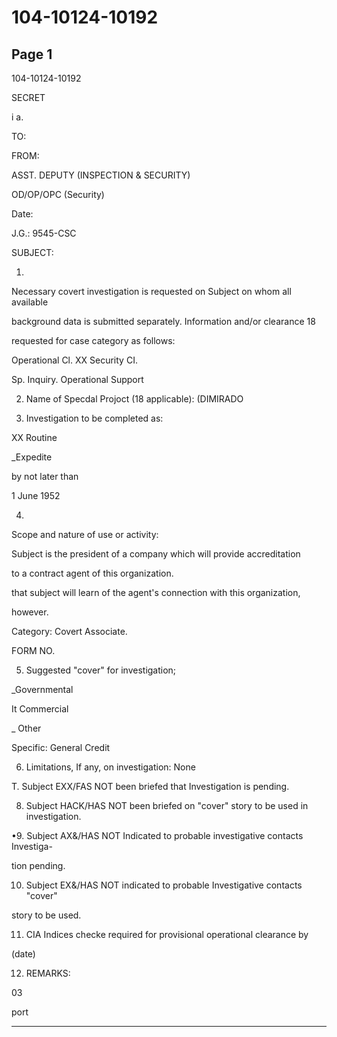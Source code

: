 # 104-10124-10192

## Page 1

104-10124-10192

SECRET

i a.

TO:

FROM:

ASST. DEPUTY (INSPECTION & SECURITY)

OD/OP/OPC (Security)

Date:

J.G.: 9545-CSC

SUBJECT:

1.

Necessary covert investigation is requested on Subject on whom all available

background data is submitted separately. Information and/or clearance 18

requested for case category as follows:

Operational Cl. XX Security CI.

Sp. Inquiry. Operational Support

2. Name of Specdal Projoct (18 applicable): (DIMIRADO

3. Investigation to be completed as:

XX Routine

_Expedite

by not later than

1 June 1952

4.

Scope and nature of use or activity:

Subject is the president of a company which will provide accreditation

to a contract agent of this organization.

that subject will learn of the agent's connection with this organization,

however.

Category: Covert Associate.

FORM NO.

5. Suggested "cover" for investigation;

_Governmental

It Commercial

_ Other

Specific: General Credit

6. Limitations, If any, on investigation: None

T. Subject EXX/FAS NOT been briefed that Investigation is pending.

8. Subject HACK/HAS NOT been briefed on "cover" story to be used in investigation.

•9. Subject AX&/HAS NOT Indicated to probable investigative contacts Investiga-

tion pending.

10. Subject EX&/HAS NOT indicated to probable Investigative contacts "cover"

story to be used.

11. CIA Indices checke required for provisional operational clearance by

(date)

12. REMARKS:

03

port

---

